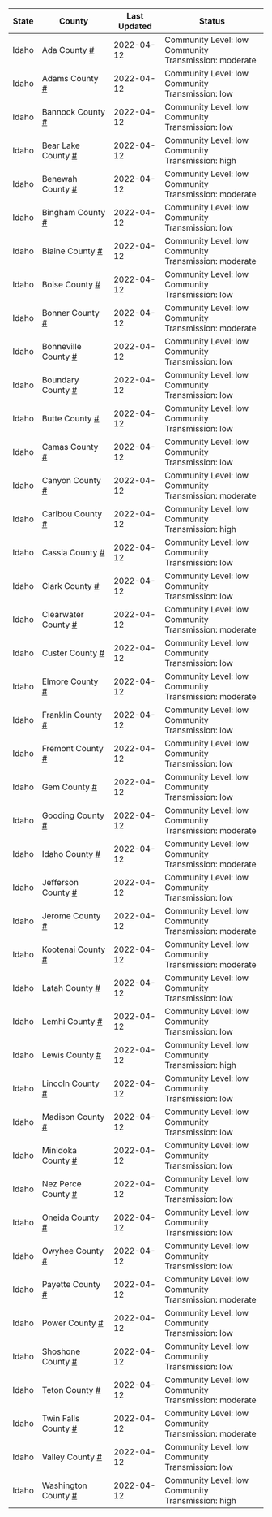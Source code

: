 State | County | Last Updated | Status
--- | --- | --- | --- 
Idaho | Ada County <a href="#ada_county">#</a> | 2022-04-12 | <a name="ada_county"></a>Community Level: low<br/>Community Transmission: moderate
Idaho | Adams County <a href="#adams_county">#</a> | 2022-04-12 | <a name="adams_county"></a>Community Level: low<br/>Community Transmission: low
Idaho | Bannock County <a href="#bannock_county">#</a> | 2022-04-12 | <a name="bannock_county"></a>Community Level: low<br/>Community Transmission: low
Idaho | Bear Lake County <a href="#bear_lake_county">#</a> | 2022-04-12 | <a name="bear_lake_county"></a>Community Level: low<br/>Community Transmission: high
Idaho | Benewah County <a href="#benewah_county">#</a> | 2022-04-12 | <a name="benewah_county"></a>Community Level: low<br/>Community Transmission: moderate
Idaho | Bingham County <a href="#bingham_county">#</a> | 2022-04-12 | <a name="bingham_county"></a>Community Level: low<br/>Community Transmission: low
Idaho | Blaine County <a href="#blaine_county">#</a> | 2022-04-12 | <a name="blaine_county"></a>Community Level: low<br/>Community Transmission: moderate
Idaho | Boise County <a href="#boise_county">#</a> | 2022-04-12 | <a name="boise_county"></a>Community Level: low<br/>Community Transmission: low
Idaho | Bonner County <a href="#bonner_county">#</a> | 2022-04-12 | <a name="bonner_county"></a>Community Level: low<br/>Community Transmission: moderate
Idaho | Bonneville County <a href="#bonneville_county">#</a> | 2022-04-12 | <a name="bonneville_county"></a>Community Level: low<br/>Community Transmission: low
Idaho | Boundary County <a href="#boundary_county">#</a> | 2022-04-12 | <a name="boundary_county"></a>Community Level: low<br/>Community Transmission: low
Idaho | Butte County <a href="#butte_county">#</a> | 2022-04-12 | <a name="butte_county"></a>Community Level: low<br/>Community Transmission: low
Idaho | Camas County <a href="#camas_county">#</a> | 2022-04-12 | <a name="camas_county"></a>Community Level: low<br/>Community Transmission: low
Idaho | Canyon County <a href="#canyon_county">#</a> | 2022-04-12 | <a name="canyon_county"></a>Community Level: low<br/>Community Transmission: moderate
Idaho | Caribou County <a href="#caribou_county">#</a> | 2022-04-12 | <a name="caribou_county"></a>Community Level: low<br/>Community Transmission: high
Idaho | Cassia County <a href="#cassia_county">#</a> | 2022-04-12 | <a name="cassia_county"></a>Community Level: low<br/>Community Transmission: low
Idaho | Clark County <a href="#clark_county">#</a> | 2022-04-12 | <a name="clark_county"></a>Community Level: low<br/>Community Transmission: low
Idaho | Clearwater County <a href="#clearwater_county">#</a> | 2022-04-12 | <a name="clearwater_county"></a>Community Level: low<br/>Community Transmission: moderate
Idaho | Custer County <a href="#custer_county">#</a> | 2022-04-12 | <a name="custer_county"></a>Community Level: low<br/>Community Transmission: low
Idaho | Elmore County <a href="#elmore_county">#</a> | 2022-04-12 | <a name="elmore_county"></a>Community Level: low<br/>Community Transmission: moderate
Idaho | Franklin County <a href="#franklin_county">#</a> | 2022-04-12 | <a name="franklin_county"></a>Community Level: low<br/>Community Transmission: low
Idaho | Fremont County <a href="#fremont_county">#</a> | 2022-04-12 | <a name="fremont_county"></a>Community Level: low<br/>Community Transmission: low
Idaho | Gem County <a href="#gem_county">#</a> | 2022-04-12 | <a name="gem_county"></a>Community Level: low<br/>Community Transmission: low
Idaho | Gooding County <a href="#gooding_county">#</a> | 2022-04-12 | <a name="gooding_county"></a>Community Level: low<br/>Community Transmission: moderate
Idaho | Idaho County <a href="#idaho_county">#</a> | 2022-04-12 | <a name="idaho_county"></a>Community Level: low<br/>Community Transmission: moderate
Idaho | Jefferson County <a href="#jefferson_county">#</a> | 2022-04-12 | <a name="jefferson_county"></a>Community Level: low<br/>Community Transmission: low
Idaho | Jerome County <a href="#jerome_county">#</a> | 2022-04-12 | <a name="jerome_county"></a>Community Level: low<br/>Community Transmission: moderate
Idaho | Kootenai County <a href="#kootenai_county">#</a> | 2022-04-12 | <a name="kootenai_county"></a>Community Level: low<br/>Community Transmission: moderate
Idaho | Latah County <a href="#latah_county">#</a> | 2022-04-12 | <a name="latah_county"></a>Community Level: low<br/>Community Transmission: low
Idaho | Lemhi County <a href="#lemhi_county">#</a> | 2022-04-12 | <a name="lemhi_county"></a>Community Level: low<br/>Community Transmission: low
Idaho | Lewis County <a href="#lewis_county">#</a> | 2022-04-12 | <a name="lewis_county"></a>Community Level: low<br/>Community Transmission: high
Idaho | Lincoln County <a href="#lincoln_county">#</a> | 2022-04-12 | <a name="lincoln_county"></a>Community Level: low<br/>Community Transmission: low
Idaho | Madison County <a href="#madison_county">#</a> | 2022-04-12 | <a name="madison_county"></a>Community Level: low<br/>Community Transmission: low
Idaho | Minidoka County <a href="#minidoka_county">#</a> | 2022-04-12 | <a name="minidoka_county"></a>Community Level: low<br/>Community Transmission: low
Idaho | Nez Perce County <a href="#nez_perce_county">#</a> | 2022-04-12 | <a name="nez_perce_county"></a>Community Level: low<br/>Community Transmission: low
Idaho | Oneida County <a href="#oneida_county">#</a> | 2022-04-12 | <a name="oneida_county"></a>Community Level: low<br/>Community Transmission: low
Idaho | Owyhee County <a href="#owyhee_county">#</a> | 2022-04-12 | <a name="owyhee_county"></a>Community Level: low<br/>Community Transmission: low
Idaho | Payette County <a href="#payette_county">#</a> | 2022-04-12 | <a name="payette_county"></a>Community Level: low<br/>Community Transmission: moderate
Idaho | Power County <a href="#power_county">#</a> | 2022-04-12 | <a name="power_county"></a>Community Level: low<br/>Community Transmission: low
Idaho | Shoshone County <a href="#shoshone_county">#</a> | 2022-04-12 | <a name="shoshone_county"></a>Community Level: low<br/>Community Transmission: low
Idaho | Teton County <a href="#teton_county">#</a> | 2022-04-12 | <a name="teton_county"></a>Community Level: low<br/>Community Transmission: moderate
Idaho | Twin Falls County <a href="#twin_falls_county">#</a> | 2022-04-12 | <a name="twin_falls_county"></a>Community Level: low<br/>Community Transmission: moderate
Idaho | Valley County <a href="#valley_county">#</a> | 2022-04-12 | <a name="valley_county"></a>Community Level: low<br/>Community Transmission: low
Idaho | Washington County <a href="#washington_county">#</a> | 2022-04-12 | <a name="washington_county"></a>Community Level: low<br/>Community Transmission: high
